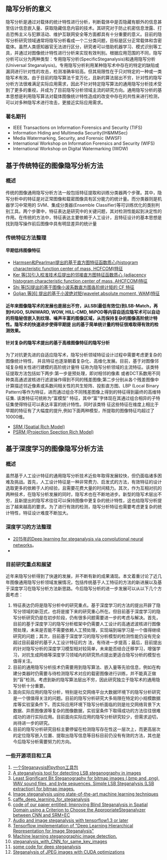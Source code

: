 ## 隐写分析的意义
隐写分析是通过对载体的统计特性进行分析，判断载体中是否隐藏有额外的信息甚至估计信息嵌入量、获取隐藏信息内容的技术。其研究对于防止机密信息泄露、打击恐怖主义与犯罪活动、维护互联网安全等方面都具有十分重要的意义。目前的隐写分析研究领域通常将隐写分析看成一个二分类问题，目标是区分正常载体和含密载体。虽然人类感知器官无法进行区分，研究者可以借助机器学习、模式识别等工具，并通过对图像统计特性进行分析来实现有效判别。根据应用范围的不同，隐写分析可以分为两种类型：专用隐写分析(SpecificSteganalysis)和通用隐写分析(Universal Steganalysis)。专用隐写分析利用某种隐写术中存在的特定的缺陷或漏洞进行针对性的攻击，检测准确率较高。但其局限性在于只对特定的一种或一类隐写术有效。由于目前的隐写算法千变万化，且新的算法层出不穷，针对性的隐写分析方法很难满足实际应用需求，因此不针对特定隐写算法的通用隐写分析技术受到了更多的重视，并成为了目前隐写分析领域主流的研究方向。通用隐写分析的基本思想是利用隐写算法对载体图像统计特性造成的改变中存在的共性来进行检测，可以对多种隐写术进行攻击，更接近实际应用需求。

### 著名期刊
* IEEE Transactions on Information Forensics and Security (TIFS)
* Information Hiding and Multimedia Security(IH&MMSec)
* Media Watermarking, Security, and Forensic (MWSF)
* International Workshop on Information Forensics and Security (WIFS)
* International Workshop on Digital Watermarking (IWDW)


## 基于传统特征的图像隐写分析方法
### 概述
传统的图像通用隐写分析方法一般包括特征提取和训练分类器两个步骤。其中，隐写分析中的特征是对正常图像和载密图像具有区分能力的统计量。而分类器则是机器学习中常用的 SVM、集成分类器(Ensemble Classifier)等可训练优化的类别判别工具。两个步骤中，特征表达是研究中的关键问题，其对检测性能起到决定性的作用。在传统的方法中，特征表达主要依赖于人工设计，且特征设计的基本思想是找到隐写操作前后图像中具有明显差异的统计量
### 传统特征方法整理
#### 早期低纬图像特征
- [Harmsen和Pearlman提出的基于直方图特征函数质心(histogram characteristic function center of mass, HCFCOM)特征](https://www.spiedigitallibrary.org/conference-proceedings-of-spie/5020/1/Steganalysis-of-additive-noise-modelable-information-hiding/10.1117/12.476813.full?SSO=1)
- [Ker 等[3]引入校准技术后提出的邻接直方图特征函数质心 (adjacency histogram characteristic function center of mass, AHCFCOM)特征](https://doi.org/10.1109/LSP.2005.847889)
- [Shi 等[5]提出的基于图像小波系数直方图各阶统计矩的 CF 特征](https://doi.org/10.1109/itcc.2005.138)
- [Goljan 等[6] 提出的基于小波绝对矩(wavelet absolute moment, WAM)特征](http://www.ws.binghamton.edu/fridrich/research/EI06-6072-1.pdf)
#### 近年来图像隐写术的发展也是层出不穷，从LSB(最低有效位)到LSB-Match，再到HUGO, SUNIWARD, WOW, HILL-CMD, MiPOD等内容自适应隐写术可以自动的将隐秘信嵌入到纹理、噪声丰富的图像区域，从而保持复杂的图像高阶统计特性。隐写术的快速进步使得早期提 出的基于简单统计量的特征很难取得有效的检测效果。
#### 针对复杂的隐写术提出的基于高维图像特征的隐写分析
 为了对抗更先进的自适应隐写术，隐写分析领域特征设计过程中需要考虑更复杂的图像统计特性， 并且特征也逐渐朝着复杂化、高维化发展。目前，基于对图像邻域复杂相关性进行建模的高阶统计量特 征称为隐写分析领域的主流特征。该类特征提取方法包括如下两步:第一步是预处理，即对相邻的像素 或者DCT系数用不同种类高通滤波核进行滤波操作得到不同的残差图像;第二步分别从各个残差图像中 计算描述邻近像素或系数间相关性的共生矩阵、投影直方图、LBP (Local Binary Pattern)等作为特征，进而通过组合不同残差图像上得到的特征得到最终的高维特征集.
 该类特征可统称为“富模型” 特征，其中“富”字体现在其通过组合相异的子特征集使得特征可以表达丰富的统计特性。同时该类特 征这些特征在维度上相比于早期的特征有了大幅度的提升,例如下面两种模型，所提取的图像特征均超过了10000维。
- [SRM (Spatial Rich Model)](http://www.ws.binghamton.edu/fridrich/Research/TIFS2012-SRM.pdf)
- [PSRM (Projection Spection Rich Model)](https://doi.org/10.1109/TIFS.2013.2286682)

## 基于深度学习的图像隐写分析方法
### 概述
虽然基于人工设计特征的通用隐写分析技术近些年取得发展较快，但仍面临诸多困难及挑战。首先，人工设计特征是一种非常费力、启发式的方法，有效特征的设计选取更多的依赖于人的经验，且需要花费大量的时间精力。其次，作为互相对抗的两种技术，在隐写分析发展的同时，隐写术也在不断地进步。新型的隐写术层出不穷，且新提出的隐写术往往可以保持图像中更复杂的统计特性，这也给隐写分析提出了越来越高的要求。为了进行有效的检测，隐写分析特征也需要考虑更复杂的统计特性，特征设计难度不断加大。

### 深度学习的方法整理
- [2015年的Deep learning for steganalysis via convolutional neural networks](http://xueshu.baidu.com/s?wd=paperuri%3A%281c85f9edc52b10af1f6157d44667da57%29&filter=sc_long_sign&tn=SE_xueshusource_2kduw22v&sc_vurl=http%3A%2F%2Fadsabs.harvard.edu%2Fcgi-bin%2Fnph-data_query%3Fbibcode%3D2015SPIE.9409E..0JQ%26amp%3Bdb_key%3DPHY%26amp%3Blink_type%3DABSTRACT%26amp%3Bhigh%3D567107244204418&ie=utf-8&sc_us=10775830153732577606)。
- 


### 目前研究重点和展望
近年来隐写分析得到了快速的发展，并不断有新的成果涌现。本文着重讨论了近几年图像通用隐写分析领域发展情况，包括传统基于人工特征的方法的新进展以及基于深度学习在隐写分析方法新思路。今后隐写分析的进一步发展可以从以下几个方面考虑：
1) 特征表达仍将是隐写分析中的研究重点。基于深度学习的方法的提出开辟了隐写分领域的新范式，也将是接下来的研究重心所在。但目前基于深度学习的隐写分析研究仍是在初步阶段，仍有很多问题需要进一步的考虑与解决。首先，目前的基于深度学习的隐写分析框架中仍需要人工设计的高通滤波核进行图像预处理，未来是否能不需要依赖人工预处理，实现端到端学习是一个值得继续研究的问题；其次，目前基于深度学习的隐写分析模型的检测性能仍没有完全超过目前最好的基于人工设计特征的方
法，有待进一步提高；最后，目前提出的针对隐写分析的深度学习模型相对较简单，未来能否结合迁移学习，增强学习，对抗生成网络等深度学习领域内的研究热点提出更适合隐写分析的模型也值得关注。
2) 目前的通用隐写分析技术仍需要用到隐写算法、嵌入量等先验信息，例如在构建分类器时仍需要与待检测隐写术对应的载密图像进行训练，并不能真正做到“盲”检测。考虑到新的隐写算法层出不穷，因此研究独立于隐写术的通用隐写分析十分重要。
3) 面向实际应用的隐写分析，特别是社交网络平台大数据环境下的隐写分析研究是一个很值得关注的问题。目前的隐写分析研究大多局限在特定的小规模数据库等实验室条件下。而实际应用环境下隐写分析面临的则是社交网络背景下大数据、异质图像源等复杂的图像数据，实验室条件下取得成功的方法往往很难成功的进行实际应用。目前面向实际应用的隐写分析研究较少，但需求迫切，尚待进一步的研究。
4) 目前的隐写分析研究目标主要停留在检测隐写存在性这一层次上，而更高层次的定位隐写嵌入位置、提取出隐写信息等目标目前仍没有有效的方法，其也是今后隐写分析需要努力的方向。
### 一些开源项目和工具
1. [一个Steganaysis的python工具包](https://github.com/cedricbonhomme/Stegano)
2. [A steganalysis tool for detecting LSB steganography in images ](https://github.com/b3dk7/StegExpose)
3. [Least Significant Bit Steganography for bitmap images (.bmp and .png), WAV sound files, and byte sequences. Simple LSB Steganalysis (LSB extraction) for bitmap images.](https://github.com/ragibson/Steganography)
4. [Image steganalysis using state-of-the-art machine learning techniques](https://github.com/daniellerch/aletheia)
5. [caffe_deep_learning_for_steganalysis](https://github.com/GuanshuoXu/caffe_deep_learning_for_steganalysis)
6. [code of our paper entitled: Improving Blind Steganalysis in Spatial Domain using a Criterion to Choose the AppropriateSteganalyzer between CNN and SRM+EC ](https://github.com/rcouturier/steganalysis_with_CNN_and_SRM)
7. [Audio and image steganalysis with tensorflow1.3 or later](https://github.com/Charleswyt/tf_audio_steganalysis)
8. [Tensorflow implementation of "Deep Learning Hierarchical Representation for Image Steganalysis" ](https://github.com/Caenorst/YeNet-Tensorflow)
9. [Machine learning steganographic image detection. ](https://github.com/rokkuran/stegasawus)
10. [steganalysis_with_CNN_for_same_key_images](https://github.com/rcouturier/steganalysis_with_CNN_for_same_key_images)
11. [some code for deep steganalysis](https://github.com/jiangszzzzz/CAECNNcode)
12. [Steganalysis of JPEG images with CUDA optimizations ](https://github.com/id23cat/cujpgstego)
